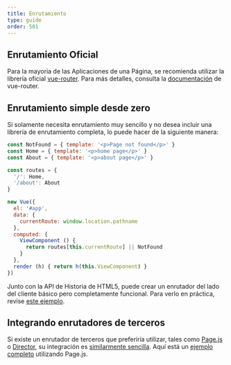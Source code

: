 ```yaml
---
title: Enrutamiento
type: guide
order: 501
---
```


## Enrutamiento Oficial

Para la mayoria de las Aplicaciones de una Página, se recomienda utilizar la librería oficial [vue-router](https://github.com/vuejs/vue-router). Para más detalles, consulta la [documentación](https://router.vuejs.org/) de vue-router.

## Enrutamiento simple desde zero

Si solamente necesita enrutamiento muy sencillo y no desea incluir una librería de enrutamiento completa, lo puede hacer de la siguiente manera:

``` js
const NotFound = { template: '<p>Page not found</p>' }
const Home = { template: '<p>home page</p>' }
const About = { template: '<p>about page</p>' }

const routes = {
  '/': Home,
  '/about': About
}

new Vue({
  el: '#app',
  data: {
    currentRoute: window.location.pathname
  },
  computed: {
    ViewComponent () {
      return routes[this.currentRoute] || NotFound
    }
  },
  render (h) { return h(this.ViewComponent) }
})
```

Junto con la API de Historia de HTML5, puede crear un enrutador del lado del cliente básico pero completamente funcional. Para verlo en práctica, revise [este ejemplo](https://github.com/chrisvfritz/vue-2.0-simple-routing-example).

## Integrando enrutadores de terceros

Si existe un enrutador de terceros que preferiría utilizar, tales como [Page.js](https://github.com/visionmedia/page.js) o [Director](https://github.com/flatiron/director), su integración es [similarmente sencilla](https://github.com/chrisvfritz/vue-2.0-simple-routing-example/compare/master...pagejs). Aquí está un [ejemplo completo](https://github.com/chrisvfritz/vue-2.0-simple-routing-example/tree/pagejs) utilizando Page.js.
